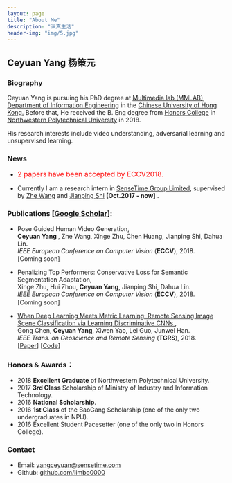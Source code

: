 ```yaml
---
layout: page
title: "About Me"
description: "认真生活"
header-img: "img/5.jpg"
---
```

## Ceyuan Yang 杨策元

### Biography
Ceyuan Yang is pursuing his PhD degree at [<U> Multimedia lab (MMLAB)</U>](http://mmlab.ie.cuhk.edu.hk/), [Department of Information Engineering](http://www.ie.cuhk.edu.hk/main/index.shtml) in the [Chinese University of Hong Kong.](http://www.cuhk.edu.hk/chinese/index.html) Before that, He received the B. Eng degree from [<U>Honors College</U>](http://honors.nwpu.edu.cn/) in [Northwestern Polytechnical University](http://www.nwpu.edu.cn/) in 2018. 

His research interests include video understanding, adversarial learning and unsupervised learning.

### News
- <font color="red" size="3"> 2 papers have been accepted by ECCV2018.</font>

- Currently I am a research intern in [SenseTime Group Limited](https://www.sensetime.com/), supervised by [<U>Zhe Wang</U>](http://www.ee.cuhk.edu.hk/~zwang/) and [<U>Jianping Shi</U>](http://shijianping.me/) **[Oct.2017 - now]** .

### Publications [[<U>Google Scholar</U>](https://scholar.google.com.hk/citations?hl=zh-TW&user=Rfj4jWoAAAAJ&view_op=list_works&gmla=AJsN-F4cbwn2BxbxEqAVrZvFbYCb9xhemNwPSdbWoRBLR7uixoeKEpAGSVr9WfByTZ84Y4mdu8ZqXtAoTAHOISA4uYnrPMlkBro6o75XfFo_DpPBZ0xxNts)]:
<ul>
	<li>
		Pose Guided Human Video Generation, </br>
		<b> Ceyuan Yang </b>, Zhe Wang, Xinge Zhu, Chen Huang, Jianping Shi, Dahua Lin. </br>
		<em>IEEE European Conference on Computer Vision</em> (<b>ECCV</b>), 2018.
		<p style="margin-top:1.5px">
			[Coming soon]
		</p>
	</li>
	<li>
		Penalizing Top Performers: Conservative Loss for Semantic Segmentation Adaptation, </br>
		Xinge Zhu, Hui Zhou, <b>Ceyuan Yang</b>, Jianping Shi, Dahua Lin. </br>
		<em>IEEE European Conference on Computer Vision</em> (<b>ECCV</b>), 2018.
		<p style="margin-top:1.5px">
			[Coming soon]
		</p>
	</li>
	<li>
		<a href="http://ieeexplore.ieee.org/document/8252784/">When Deep Learning Meets Metric Learning: Remote Sensing Image Scene Classification via Learning Discriminative CNNs </a>, </br>
		Gong Chen, <b>Ceyuan Yang</b>, Xiwen Yao, Lei Guo, Junwei Han. </br>
		<em>IEEE Trans. on Geoscience and Remote Sensing</em> (<b>TGRS</b>), 2018.
		<p style="margin-top:1.5px">
			[<a href="http://ieeexplore.ieee.org/document/8252784/">Paper</a>]
			[<a href="https://github.com/limbo0000/PairLoss">Code</a>]
		</p>
	</li>

</ul>


### Honors & Awards：
-  2018 **Excellent Graduate** of Northwestern Polytechnical University.
-  2017 **3rd Class** Scholarship of Ministry of Industry and Information Technology.
-  2016 **National Scholarship**.
-  2016 **1st Class** of the BaoGang Scholarship (one of the only two undergraduates in NPU).
-  2016 Excellent Student Pacesetter (one of the only two in Honors College).

### Contact

- Email: [yangceyuan@sensetime.com](mailto:yangceyuan@sensetime.com)  
- Github: [github.com/limbo0000](https://github.com/limbo0000/)

